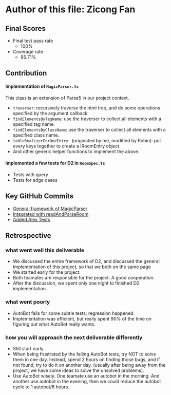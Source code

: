 # Author of this file: Zicong Fan
## Final Scores
- Final test pass rate
    - 100% 
- Coverage rate
    - 95.71%

## Contribution 
#### Implementation of `MagicParser.ts`
This class is an extension of Parse5 in our project context. 

- `traverser`: recursively traverse the html tree, and do some operations specified by the argument callback
- `findElementsByTagName`: use the traverser to collect all elements with a specified tag name. 
- `findElementsByClassName`: use the traverser to collect all elements with a specified class name. 
- `tableRealizerForOneEntry ` (originated by me, modified by Robin): put every keys together to create a IRoomEntry object. 
- And other generic helper functions to implement the above.

#### Implemented a few tests for D2 in `RoomSpec.ts`
- Tests with query 
- Tests for edge cases

## Key GitHub Commits
- [General framework of MagicParser](https://github.com/CS310-2017Jan/cpsc310project_team15/commit/05d36fe03a4814f49c336d1ef501650163d0ea1f) 
- [Integrated with readAndParseRoom](https://github.com/CS310-2017Jan/cpsc310project_team15/commit/9e196476db580e70495173526a5fb9a8dec72d8f) 
- [Added Alex Tests](https://github.com/CS310-2017Jan/cpsc310project_team15/commit/47ed383cf4bae924ddb284e9ecbad42910c51f65) 

## Retrospective
### what went well this deliverable
- We discussed the entire framework of D2, and discussed the general implementation of this project, so that we both on the same page
- We started early for the project. 
- Both teamates are responsible for the project. A good cooperation. 
- After the discussion, we spent only one night to finished D2 implementation.


### what went poorly
- AutoBot fails for some subtle tests; regression happened. 
- Implementation was efficient, but really spent 90% of the time on figuring out what AutoBot really wants. 

### how you will approach the next deliverable differently
- Still start early. 
- When being frustrated by the failing AutoBot tests, try NOT to solve them in one day. Instead, spend 2 hours on finding those bugs, and if not found, try to do it on another day. (usually after being away from the project, we have some ideas to solve the unsolved problems).
- Use AutoBot wisely. One teamate use an autobot in the morning. And another use autobot in the evening, then we could reduce the autobot cycle to 1 autobot/6 hours. 


